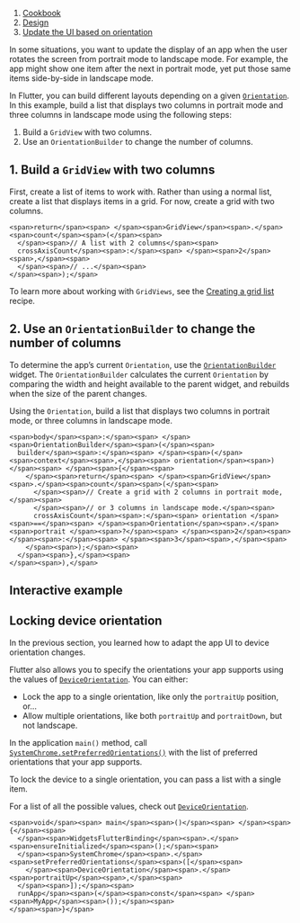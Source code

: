 1.  [Cookbook](https://docs.flutter.dev/cookbook)
2.  [Design](https://docs.flutter.dev/cookbook/design)
3.  [Update the UI based on orientation](https://docs.flutter.dev/cookbook/design/orientation)

In some situations, you want to update the display of an app when the user rotates the screen from portrait mode to landscape mode. For example, the app might show one item after the next in portrait mode, yet put those same items side-by-side in landscape mode.

In Flutter, you can build different layouts depending on a given [`Orientation`](https://api.flutter.dev/flutter/widgets/Orientation.html). In this example, build a list that displays two columns in portrait mode and three columns in landscape mode using the following steps:

1.  Build a `GridView` with two columns.
2.  Use an `OrientationBuilder` to change the number of columns.

## 1\. Build a `GridView` with two columns

First, create a list of items to work with. Rather than using a normal list, create a list that displays items in a grid. For now, create a grid with two columns.

```
<span>return</span><span> </span><span>GridView</span><span>.</span><span>count</span><span>(</span><span>
  </span><span>// A list with 2 columns</span><span>
  crossAxisCount</span><span>:</span><span> </span><span>2</span><span>,</span><span>
  </span><span>// ...</span><span>
</span><span>);</span>
```

To learn more about working with `GridViews`, see the [Creating a grid list](https://docs.flutter.dev/cookbook/lists/grid-lists) recipe.

## 2\. Use an `OrientationBuilder` to change the number of columns

To determine the app’s current `Orientation`, use the [`OrientationBuilder`](https://api.flutter.dev/flutter/widgets/OrientationBuilder-class.html) widget. The `OrientationBuilder` calculates the current `Orientation` by comparing the width and height available to the parent widget, and rebuilds when the size of the parent changes.

Using the `Orientation`, build a list that displays two columns in portrait mode, or three columns in landscape mode.

```
<span>body</span><span>:</span><span> </span><span>OrientationBuilder</span><span>(</span><span>
  builder</span><span>:</span><span> </span><span>(</span><span>context</span><span>,</span><span> orientation</span><span>)</span><span> </span><span>{</span><span>
    </span><span>return</span><span> </span><span>GridView</span><span>.</span><span>count</span><span>(</span><span>
      </span><span>// Create a grid with 2 columns in portrait mode,</span><span>
      </span><span>// or 3 columns in landscape mode.</span><span>
      crossAxisCount</span><span>:</span><span> orientation </span><span>==</span><span> </span><span>Orientation</span><span>.</span><span>portrait </span><span>?</span><span> </span><span>2</span><span> </span><span>:</span><span> </span><span>3</span><span>,</span><span>
    </span><span>);</span><span>
  </span><span>},</span><span>
</span><span>),</span>
```

## Interactive example

## Locking device orientation

In the previous section, you learned how to adapt the app UI to device orientation changes.

Flutter also allows you to specify the orientations your app supports using the values of [`DeviceOrientation`](https://api.flutter.dev/flutter/services/DeviceOrientation.html). You can either:

-   Lock the app to a single orientation, like only the `portraitUp` position, or…
-   Allow multiple orientations, like both `portraitUp` and `portraitDown`, but not landscape.

In the application `main()` method, call [`SystemChrome.setPreferredOrientations()`](https://api.flutter.dev/flutter/services/SystemChrome/setPreferredOrientations.html) with the list of preferred orientations that your app supports.

To lock the device to a single orientation, you can pass a list with a single item.

For a list of all the possible values, check out [`DeviceOrientation`](https://api.flutter.dev/flutter/services/DeviceOrientation.html).

```
<span>void</span><span> main</span><span>()</span><span> </span><span>{</span><span>
  </span><span>WidgetsFlutterBinding</span><span>.</span><span>ensureInitialized</span><span>();</span><span>
  </span><span>SystemChrome</span><span>.</span><span>setPreferredOrientations</span><span>([</span><span>
    </span><span>DeviceOrientation</span><span>.</span><span>portraitUp</span><span>,</span><span>
  </span><span>]);</span><span>
  runApp</span><span>(</span><span>const</span><span> </span><span>MyApp</span><span>());</span><span>
</span><span>}</span>
```
